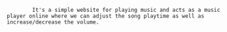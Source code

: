             It's a simple website for playing music and acts as a music player online where we can adjust the song playtime as well as increase/decrease the volume.
